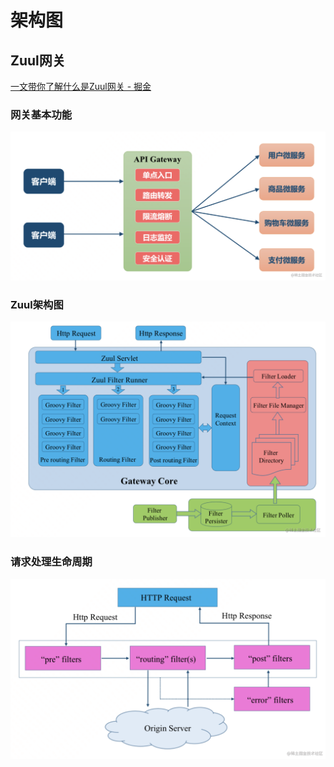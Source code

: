 # 架构图



## Zuul网关

[一文带你了解什么是Zuul网关 - 掘金](https://juejin.cn/post/6844903968296927240)



### 网关基本功能

![](架构图集合_assets/2023-02-09-14-12-31-image.png)



### Zuul架构图

![](架构图集合_assets/2023-02-09-14-11-50-image.png)



### 请求处理生命周期

![](架构图集合_assets/2023-02-09-14-13-13-image.png)
